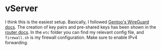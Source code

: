 # vServer

I think this is the easiest setup. Basically, I followed [Gentoo's WireGuard docs](https://wiki.gentoo.org/wiki/Wireguard). The creation of key pairs and pre-shared keys has been shown in the [router docs](../router#create-wireguard-files). In the `etc` folder you can find my relevant config file, and `firewall.sh` is my firewall configuration. Make sure to enable IPv4 forwarding.
